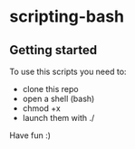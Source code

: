 # scripting-bash

## Getting started

To use this scripts you need to:

- clone this repo
- open a shell (bash)
- chmod +x 
- launch them with ./<scriptname>

Have fun :)